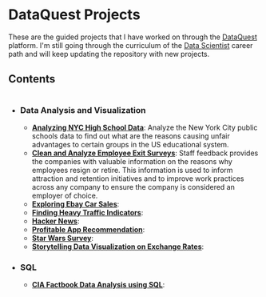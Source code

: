 # DataQuest Projects

These are the guided projects that I have worked on through the [DataQuest](https://www.dataquest.io/) platform. I'm still going through the curriculum of the [Data Scientist](https://www.dataquest.io/path/data-scientist/) career path and will keep updating the repository with new projects.

## Contents

#

- ### Data Analysis and Visualization
  
  - [**Analyzing NYC High School Data**](https://github.com/MuhammadAwon/datascience-projects/tree/main/Projects/analyzing-nyc-high-school-data): Analyze the New York City public schools data to find out what are the reasons causing unfair advantages to certain groups in the US educational system.
  - [**Clean and  Analyze Employee Exit Surveys**](https://github.com/MuhammadAwon/datascience-projects/tree/main/Projects/clean-and-analyze-employee-exit-surveys): Staff feedback provides the companies with valuable information on the reasons why employees resign or retire. This information is used to inform attraction and retention initiatives and to improve work practices across any company to ensure the company is considered an employer of choice.
  - [**Exploring Ebay Car Sales**](https://github.com/MuhammadAwon/datascience-projects/tree/main/Projects/exploring-ebay-car-sales): 
  - [**Finding Heavy Traffic Indicators**](https://github.com/MuhammadAwon/datascience-projects/tree/main/Projects/finding-heavy-traffic-indicators): 
  - [**Hacker News**](https://github.com/MuhammadAwon/datascience-projects/tree/main/Projects/hacker-news): 
  - [**Profitable App Recommendation**](https://github.com/MuhammadAwon/datascience-projects/tree/main/Projects/profitable-app-recommendation): 
  - [**Star Wars Survey**](https://github.com/MuhammadAwon/datascience-projects/tree/main/Projects/star-wars): 
  - [**Storytelling Data Visualization on Exchange Rates**](https://github.com/MuhammadAwon/datascience-projects/tree/main/Projects/storytelling-data-visualization-on-exchange-rates): 


- ### SQL

    - [**CIA Factbook Data Analysis using SQL**](https://github.com/MuhammadAwon/datascience-projects/tree/main/Projects/cia-factbook-data-analysis-using-sql): 